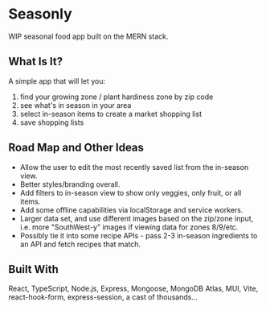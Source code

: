 # Seasonly

WIP seasonal food app built on the MERN stack.

## What Is It?

A simple app that will let you:

1. find your growing zone / plant hardiness zone by zip code
2. see what's in season in your area
3. select in-season items to create a market shopping list
4. save shopping lists

## Road Map and Other Ideas

- Allow the user to edit the most recently saved list from the in-season view.
- Better styles/branding overall.
- Add filters to in-season view to show only veggies, only fruit, or all items.
- Add some offline capabilities via localStorage and service workers.
- Larger data set, and use different images based on the zip/zone input, i.e. more "SouthWest-y" images if viewing data for zones 8/9/etc.
- Possibly tie it into some recipe APIs - pass 2-3 in-season ingredients to an API and fetch recipes that match.

## Built With

React, TypeScript, Node.js, Express, Mongoose, MongoDB Atlas, MUI, Vite, react-hook-form, express-session, a cast of thousands...
